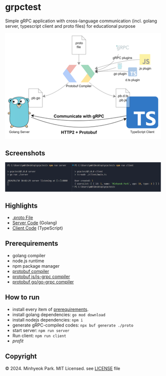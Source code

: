 # grpctest
Simple gRPC application with cross-language communication (incl. golang server, typescript client and proto files) for educational purpose

![[structure diagram](./docs/diagram.png)](./docs/diagram.png)

## Screenshots
![[here!](./docs/image.png)](./docs/image.png)

## Highlights
* [.proto File](./proto/users.proto)
* [Server Code](./server/main.go) (Golang)
* [Client Code](./client/main.ts) (TypeScript)

## Prerequirements
* golang compiler
* node.js runtime
* npm package manager
* [protobuf compiler](https://github.com/protocolbuffers/protobuf/releases)
* [protobuf js/js-grpc compiler](https://github.com/protocolbuffers/protobuf-javascript/releases)
* [protobuf go/go-grpc compiler](https://grpc.io/docs/languages/go/quickstart/#prerequisites)

## How to run
* install every item of [prerequirements](#prerequirements).
* install golang dependencies: `go mod download`
* install nodejs dependencies: `npm i`
* generate gRPC-compiled codes: `npx buf generate ./proto`
* start server: `npm run server`
* Run client: `npm run client`
* *profit*

## Copyright
&copy; 2024. Minhyeok Park. MIT Licensed. see [LICENSE](./LICENSE) file
